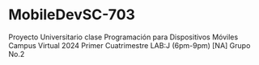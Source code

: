 # MobileDevSC-703
Proyecto Universitario clase Programación para Dispositivos Móviles Campus Virtual 2024 Primer Cuatrimestre LAB:J (6pm-9pm) [NA] Grupo No.2
